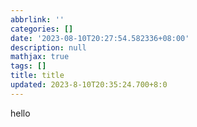 ```yaml
---
abbrlink: ''
categories: []
date: '2023-08-10T20:27:54.582336+08:00'
description: null
mathjax: true
tags: []
title: title
updated: 2023-8-10T20:35:24.700+8:0
---
```

hello
